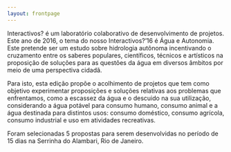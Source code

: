 ```yaml
---
layout: frontpage
---
```


<!-- ![](http://www.zecirilonatv.com.br/wp-content/uploads/sites/2/2016/02/agua.png) -->

Interactivos? é um laboratório colaborativo de desenvolvimento de projetos. Este ano de 2016, o tema do nosso Interactivos?’16 é Água e Autonomia. Este pretende ser um estudo sobre hidrologia autônoma incentivando o cruzamento entre os saberes populares, científicos, técnicos e artísticos na proposição de soluções para as questões da água em diversos âmbitos por meio de uma perspectiva cidadã.

Para isto, esta edição propõe o acolhimento de projetos que tem como objetivo experimentar proposições e soluções relativas aos problemas que enfrentamos, como a escassez da água e o descuido na sua utilização, considerando a água potável para consumo humano, consumo animal e a água destinada para distintos usos: consumo doméstico, consumo agrícola, consumo industrial e uso em atividades recreativas.

Foram selecionadas 5 propostas para serem desenvolvidas no período de 15 dias na Serrinha do Alambari, Rio de Janeiro.
